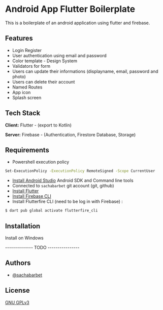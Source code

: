 
# Android App Flutter Boilerplate

This is a boilerplate of an android application using flutter and firebase.


## Features

- Login Register
- User authentication using email and password
- Color template - Design System
- Validators for form
- Users can update their informations (displayname, email, password and photo)
- Users can delete their account
- Named Routes
- App icon
- Splash screen

## Tech Stack

**Client:** Flutter - (export to Kotlin)

**Server:** Firebase - (Authentication, Firestore Database, Storage)


## Requirements

- Powershell execution policy
```bash
Set-ExecutionPolicy -ExecutionPolicy RemoteSigned -Scope CurrentUser
```
- [Install Android Studio](https://developer.android.com/studio)
  Android SDK and Command line tools
- Connected to `sachabarbet` git account (git, github)
- [Install Flutter](https://docs.flutter.dev/get-started/install/windows/mobile?tab=physical)
- [Install Firebase CLI](https://firebase.google.com/docs/cli?hl=fr#setup_update_cli)
- Install Flutterfire CLI (need to be log in with Firebase) :
```bash
$ dart pub global activate flutterfire_cli
```
## Installation

Install on Windows

-------------- TODO ----------------
## Authors

- [@sachabarbet](https://www.github.com/sachabarbet)

## License

[GNU GPLv3](https://choosealicense.com/licenses/gpl-3.0/)